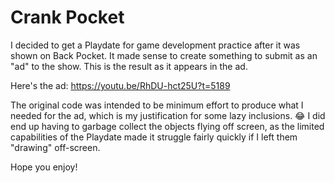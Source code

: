 # Crank Pocket
I decided to get a Playdate for game development practice after it was shown on Back Pocket. It made sense to create something to submit as an "ad" to the show. This is the result as it appears in the ad.

Here's the ad: https://youtu.be/RhDU-hct25U?t=5189

The original code was intended to be minimum effort to produce what I needed for the ad, which is my justification for some lazy inclusions. 😂 I did end up having to garbage collect the objects flying off screen, as the limited capabilities of the Playdate made it struggle fairly quickly if I left them "drawing" off-screen.

Hope you enjoy!
